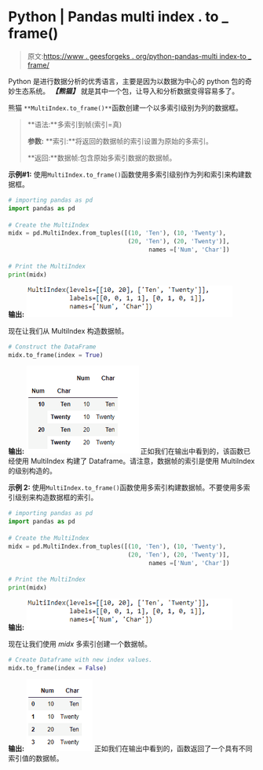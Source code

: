 # Python | Pandas multi index . to _ frame()

> 原文:[https://www . geesforgeks . org/python-pandas-multi index-to _ frame/](https://www.geeksforgeeks.org/python-pandas-multiindex-to_frame/)

Python 是进行数据分析的优秀语言，主要是因为以数据为中心的 python 包的奇妙生态系统。 ***【熊猫】*** 就是其中一个包，让导入和分析数据变得容易多了。

熊猫 `**MultiIndex.to_frame()**`函数创建一个以多索引级别为列的数据框。

> **语法:**多索引到帧(索引=真)
> 
> **参数:**
> **索引:**将返回的数据帧的索引设置为原始的多索引。
> 
> **返回:**数据帧:包含原始多索引数据的数据帧。

**示例#1:** 使用`MultiIndex.to_frame()`函数使用多索引级别作为列和索引来构建数据框。

```py
# importing pandas as pd
import pandas as pd

# Create the MultiIndex
midx = pd.MultiIndex.from_tuples([(10, 'Ten'), (10, 'Twenty'), 
                                  (20, 'Ten'), (20, 'Twenty')], 
                                        names =['Num', 'Char'])

# Print the MultiIndex
print(midx)
```

**输出:**
![](img/b0af7b7553a581f3b3b19b25ac2da2d5.png)

现在让我们从 MultiIndex 构造数据帧。

```py
# Construct the DataFrame
midx.to_frame(index = True)
```

**输出:**
![](img/6da37b7bb5b4cefdbfa1a054cd6e9a07.png)
正如我们在输出中看到的，该函数已经使用 MultiIndex 构建了 Dataframe。请注意，数据帧的索引是使用 MultiIndex 的级别构造的。

**示例 2:** 使用`MultiIndex.to_frame()`函数使用多索引构建数据帧。不要使用多索引级别来构造数据框的索引。

```py
# importing pandas as pd
import pandas as pd

# Create the MultiIndex
midx = pd.MultiIndex.from_tuples([(10, 'Ten'), (10, 'Twenty'),  
                                  (20, 'Ten'), (20, 'Twenty')], 
                                        names =['Num', 'Char'])

# Print the MultiIndex
print(midx)
```

**输出:**
![](img/b0af7b7553a581f3b3b19b25ac2da2d5.png)

现在让我们使用 *midx* 多索引创建一个数据帧。

```py
# Create Dataframe with new index values.
midx.to_frame(index = False)
```

**输出:**
![](img/653dc385041bf03ea815fdaff91e8e5f.png)
正如我们在输出中看到的，函数返回了一个具有不同索引值的数据帧。
